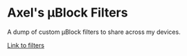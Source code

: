 # Axel's µBlock Filters

A dump of custom µBlock filters to share across my devices.

[Link to filters]()
